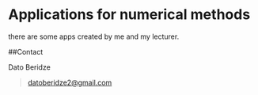 # Applications for numerical methods
there are some apps created by me and my lecturer.

##Contact

Dato Beridze
> datoberidze2@gmail.com
